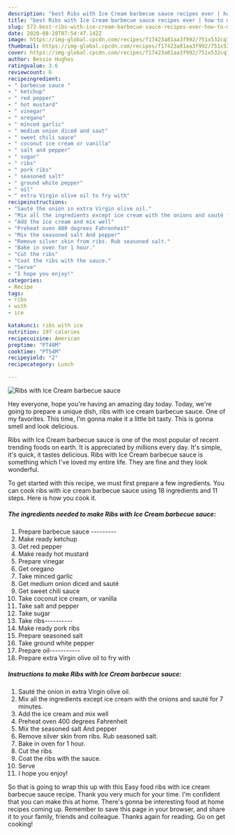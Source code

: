 ```yaml
---
description: "best Ribs with Ice Cream barbecue sauce recipes ever | how to make good Ribs with Ice Cream barbecue sauce"
title: "best Ribs with Ice Cream barbecue sauce recipes ever | how to make good Ribs with Ice Cream barbecue sauce"
slug: 573-best-ribs-with-ice-cream-barbecue-sauce-recipes-ever-how-to-make-good-ribs-with-ice-cream-barbecue-sauce
date: 2020-08-28T07:54:47.142Z
image: https://img-global.cpcdn.com/recipes/f17423a81aa3f992/751x532cq70/ribs-with-ice-cream-barbecue-sauce-recipe-main-photo.jpg
thumbnail: https://img-global.cpcdn.com/recipes/f17423a81aa3f992/751x532cq70/ribs-with-ice-cream-barbecue-sauce-recipe-main-photo.jpg
cover: https://img-global.cpcdn.com/recipes/f17423a81aa3f992/751x532cq70/ribs-with-ice-cream-barbecue-sauce-recipe-main-photo.jpg
author: Bessie Hughes
ratingvalue: 3.6
reviewcount: 6
recipeingredient:
- " barbecue sauce "
- " ketchup"
- " red pepper"
- " hot mustard"
- " vinegar"
- " oregano"
- " minced garlic"
- " medium onion diced and saut"
- " sweet chili sauce"
- " coconut ice cream or vanilla"
- " salt and pepper"
- " sugar"
- " ribs"
- " pork ribs"
- " seasoned salt"
- " ground white pepper"
- " oil"
- " extra Virgin olive oil to fry with"
recipeinstructions:
- "Sauté the onion in extra Virgin olive oil."
- "Mix all the ingredients except ice cream with the onions and sauté for 7 minutes."
- "Add the ice cream and mix well"
- "Preheat oven 400 degrees Fahrenheit"
- "Mix the seasoned salt And pepper"
- "Remove silver skin from ribs. Rub seasoned salt."
- "Bake in oven for 1 hour."
- "Cut the ribs"
- "Coat the ribs with the sauce."
- "Serve"
- "I hope you enjoy!"
categories:
- Recipe
tags:
- ribs
- with
- ice

katakunci: ribs with ice 
nutrition: 197 calories
recipecuisine: American
preptime: "PT40M"
cooktime: "PT54M"
recipeyield: "2"
recipecategory: Lunch

---
```



![Ribs with Ice Cream barbecue sauce](https://img-global.cpcdn.com/recipes/f17423a81aa3f992/751x532cq70/ribs-with-ice-cream-barbecue-sauce-recipe-main-photo.jpg)

Hey everyone, hope you're having an amazing day today. Today, we're going to prepare a unique dish, ribs with ice cream barbecue sauce. One of my favorites. This time, I'm gonna make it a little bit tasty. This is gonna smell and look delicious.

Ribs with Ice Cream barbecue sauce is one of the most popular of recent trending foods on earth. It is appreciated by millions every day. It's simple, it's quick, it tastes delicious. Ribs with Ice Cream barbecue sauce is something which I've loved my entire life. They are fine and they look wonderful.




To get started with this recipe, we must first prepare a few ingredients. You can cook ribs with ice cream barbecue sauce using 18 ingredients and 11 steps. Here is how you cook it.

<!--inarticleads1-->

##### The ingredients needed to make Ribs with Ice Cream barbecue sauce:

1. Prepare  barbecue sauce ---------
1. Make ready  ketchup
1. Get  red pepper
1. Make ready  hot mustard
1. Prepare  vinegar
1. Get  oregano
1. Take  minced garlic
1. Get  medium onion diced and sauté
1. Get  sweet chili sauce
1. Take  coconut ice cream, or vanilla
1. Take  salt and pepper
1. Take  sugar
1. Take  ribs----------
1. Make ready  pork ribs
1. Prepare  seasoned salt
1. Take  ground white pepper
1. Prepare  oil-----------
1. Prepare  extra Virgin olive oil to fry with




<!--inarticleads2-->

##### Instructions to make Ribs with Ice Cream barbecue sauce:

1. Sauté the onion in extra Virgin olive oil.
1. Mix all the ingredients except ice cream with the onions and sauté for 7 minutes.
1. Add the ice cream and mix well
1. Preheat oven 400 degrees Fahrenheit
1. Mix the seasoned salt And pepper
1. Remove silver skin from ribs. Rub seasoned salt.
1. Bake in oven for 1 hour.
1. Cut the ribs
1. Coat the ribs with the sauce.
1. Serve
1. I hope you enjoy!




So that is going to wrap this up with this Easy food ribs with ice cream barbecue sauce recipe. Thank you very much for your time. I'm confident that you can make this at home. There's gonna be interesting food at home recipes coming up. Remember to save this page in your browser, and share it to your family, friends and colleague. Thanks again for reading. Go on get cooking!
